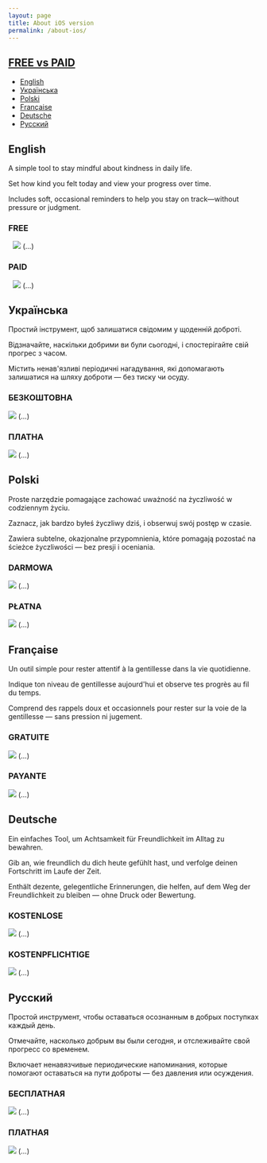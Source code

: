 ```yaml
---
layout: page
title: About iOS version
permalink: /about-ios/
---
```


## [FREE vs PAID](free-vs-paid.md)

- [English](#english)
- [Українська](#українська)
- [Polski](#polski)
- [Française](#française)
- [Deutsche](#deutsche)
- [Русский](#русский)

## English

A simple tool to stay mindful about kindness in daily life.

Set how kind you felt today and view your progress over time.

Includes soft, occasional reminders to help you stay on track—without pressure or judgment.

### FREE

<img style="margin-left: 9px" src="/be-kind/assets/Download_on_the_App_Store_Badge_US-UK_RGB_blk_092917.svg"/> (...)

### PAID

<img style="margin-left: 9px" src="/be-kind/assets/Download_on_the_App_Store_Badge_US-UK_RGB_blk_092917.svg"/> (...)

## Українська

Простий інструмент, щоб залишатися свідомим у щоденній доброті.

Відзначайте, наскільки добрими ви були сьогодні, і спостерігайте свій прогрес з часом.

Містить ненав'язливі періодичні нагадування, які допомагають залишатися на шляху доброти — без тиску чи осуду.

### БЕЗКОШТОВНА

<img src="/be-kind/assets/Download_on_the_App_Store_Badge_UA_blk_082124.svg"/> (...)

### ПЛАТНА

<img src="/be-kind/assets/Download_on_the_App_Store_Badge_UA_blk_082124.svg"/> (...)


## Polski

Proste narzędzie pomagające zachować uważność na życzliwość w codziennym życiu.

Zaznacz, jak bardzo byłeś życzliwy dziś, i obserwuj swój postęp w czasie.

Zawiera subtelne, okazjonalne przypomnienia, które pomagają pozostać na ścieżce życzliwości — bez presji i oceniania.

### DARMOWA

<img src="/be-kind/assets/Download_on_the_App_Store_Badge_PL_RGB_blk_100317.svg"/> (...)

### PŁATNA

<img src="/be-kind/assets/Download_on_the_App_Store_Badge_PL_RGB_blk_100317.svg"/> (...)

## Française

Un outil simple pour rester attentif à la gentillesse dans la vie quotidienne.

Indique ton niveau de gentillesse aujourd'hui et observe tes progrès au fil du temps.

Comprend des rappels doux et occasionnels pour rester sur la voie de la gentillesse — sans pression ni jugement.

### GRATUITE

<img src="/be-kind/assets/Download_on_the_App_Store_Badge_FR_RGB_blk_100517.svg"/> (...)


### PAYANTE

<img src="/be-kind/assets/Download_on_the_App_Store_Badge_FR_RGB_blk_100517.svg"/> (...)


## Deutsche

Ein einfaches Tool, um Achtsamkeit für Freundlichkeit im Alltag zu bewahren.

Gib an, wie freundlich du dich heute gefühlt hast, und verfolge deinen Fortschritt im Laufe der Zeit.

Enthält dezente, gelegentliche Erinnerungen, die helfen, auf dem Weg der Freundlichkeit zu bleiben — ohne Druck oder Bewertung.

### KOSTENLOSE

<img src="/be-kind/assets/Download_on_the_App_Store_Badge_DE_RGB_blk_092917.svg"/> (...)


### KOSTENPFLICHTIGE

<img src="/be-kind/assets/Download_on_the_App_Store_Badge_DE_RGB_blk_092917.svg"/> (...)

## Русский

Простой инструмент, чтобы оставаться осознанным в добрых поступках каждый день.

Отмечайте, насколько добрым вы были сегодня, и отслеживайте свой прогресс со временем.

Включает ненавязчивые периодические напоминания, которые помогают оставаться на пути доброты — без давления или осуждения.

### БЕСПЛАТНАЯ

<img src="/be-kind/assets/Download_on_the_App_Store_Badge_RU_RGB_blk_100317.svg"/> (...)


### ПЛАТНАЯ

<img src="/be-kind/assets/Download_on_the_App_Store_Badge_RU_RGB_blk_100317.svg"/> (...)



